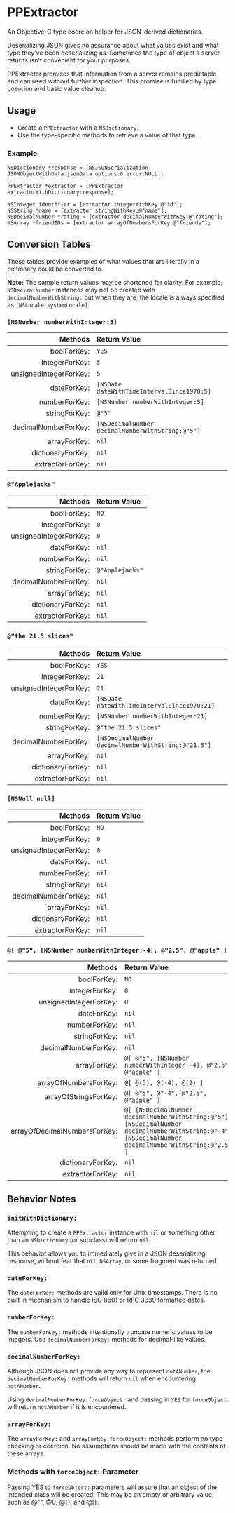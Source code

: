 # PPExtractor
An Objective-C type coercion helper for JSON-derived dictionaries.

Deserializing JSON gives no assurance about what values exist and what type they’ve been deserializing as. Sometimes the type of object a server returns isn't convenient for your purposes.

PPExtractor promises that information from a server remains predictable and can used without further inspection. This promise is fulfilled by type coercion and basic value cleanup.

## Usage
- Create a `PPExtractor` with a `NSDictionary`.
- Use the type-specific methods to retrieve a value of that type.

### Example

```objc
NSDictionary *response = [NSJSONSerialization JSONObjectWithData:jsonData options:0 error:NULL];

PPExtractor *extractor = [PPExtractor extractorWithDictionary:response];

NSInteger identifier = [extractor integerWithKey:@"id"];
NSString *name = [extractor stringWithKey:@"name"];
NSDecimalNumber *rating = [extractor decimalNumberWithKey:@"rating"];
NSArray *friendIDs = [extractor arrayOfNumbersForKey:@"friends"];
```

## Conversion Tables

These tables provide examples of what values that are literally in a dictionary could be converted to.

**Note:** The sample return values may be shortened for clarity. For example, `NSDecimalNumber` instances may not be created with `decimalNumberWithString:` but when they are, the locale is always specified as `[NSLocale systemLocale]`.

### `[NSNumber numberWithInteger:5]`
Methods                | Return Value
----------------------:|:-------------
boolForKey:            | `YES`
integerForKey:         | `5`
unsignedIntegerForKey: | `5`
dateForKey:            | `[NSDate dateWithTimeIntervalSince1970:5]`
numberForKey:          | `[NSNumber numberWithInteger:5]`
stringForKey:          | `@"5"`
decimalNumberForKey:   | `[NSDecimalNumber decimalNumberWithString:@"5"]`
arrayForKey:           | `nil`
dictionaryForKey:      | `nil`
extractorForKey:       | `nil`

### `@"Applejacks"`
Methods                | Return Value
----------------------:|:-------------
boolForKey:            | `NO`
integerForKey:         | `0`
unsignedIntegerForKey: | `0`
dateForKey:            | `nil`
numberForKey:          | `nil`
stringForKey:          | `@"Applejacks"`
decimalNumberForKey:   | `nil`
arrayForKey:           | `nil`
dictionaryForKey:      | `nil`
extractorForKey:       | `nil`


### `@"the 21.5 slices"`
Methods                | Return Value
----------------------:|:-------------
boolForKey:            | `YES`
integerForKey:         | `21`
unsignedIntegerForKey: | `21`
dateForKey:            | `[NSDate dateWithTimeIntervalSince1970:21]`
numberForKey:          | `[NSNumber numberWithInteger:21]`
stringForKey:          | `@"the 21.5 slices"`
decimalNumberForKey:   | `[NSDecimalNumber decimalNumberWithString:@"21.5"]`
arrayForKey:           | `nil`
dictionaryForKey:      | `nil`
extractorForKey:       | `nil`

### `[NSNull null]`
Methods                | Return Value
----------------------:|:-------------
boolForKey:            | `NO`
integerForKey:         | `0`
unsignedIntegerForKey: | `0`
dateForKey:            | `nil`
numberForKey:          | `nil`
stringForKey:          | `nil`
decimalNumberForKey:   | `nil`
arrayForKey:           | `nil`
dictionaryForKey:      | `nil`
extractorForKey:       | `nil`

### `@[ @"5", [NSNumber numberWithInteger:-4], @"2.5", @"apple" ]`
Methods                | Return Value
----------------------:|:-------------
boolForKey:            | `NO`
integerForKey:         | `0`
unsignedIntegerForKey: | `0`
dateForKey:            | `nil`
numberForKey:          | `nil`
stringForKey:          | `nil`
decimalNumberForKey:   | `nil`
arrayForKey:           | `@[ @"5", [NSNumber numberWithInteger:-4], @"2.5", @"apple" ]`
arrayOfNumbersForKey:  | `@[ @(5), @(-4), @(2) ]`
arrayOfStringsForKey:  | `@[ @"5", @"-4", @"2.5", @"apple" ]`
arrayOfDecimalNumbersForKey: | `@[ [NSDecimalNumber decimalNumberWithString:@"5"], [NSDecimalNumber decimalNumberWithString:@"-4"], [NSDecimalNumber decimalNumberWithString:@"2.5"] ]`
dictionaryForKey:      | `nil`
extractorForKey:       | `nil`

## Behavior Notes

### `initWithDictionary:`
Attempting to create a `PPExtractor` instance with `nil` or something other than an `NSDictionary` (or subclass) will return `nil`.

This behavior allows you to immediately give in a JSON deserializing response, without fear that `nil`, `NSArray`, or some fragment was returned.

### `dateForKey:`
The `dateForKey:` methods are valid only for Unix timestamps. There is no built in mechanism to handle ISO 8601 or RFC 3339 formatted dates.

### `numberForKey:`
The `numberForKey:` methods intentionally truncate numeric values to be integers. Use `decimalNumberForKey:` methods for decimal-like values.

### `decimalNumberForKey:`
Although JSON does not provide any way to represent `notANumber`, the `decimalNumberForKey:` methods will return `nil` when encountering `notANumber`.

Using `decimalNumberForKey:forceObject:` and passing in `YES` for `forceObject` will return `notANumber` if it is encountered.

### `arrayForKey:`
The `arrayForKey:` and `arrayForKey:forceObject:` methods perform no type checking or coercion. No assumptions should be made with the contents of these arrays.

### Methods with `forceObject:` Parameter
Passing YES to `forceObject:` parameters will assure that an object of the intended class will be created. This may be an empty or arbitrary value, such as @"", @0, @{}, and @[].